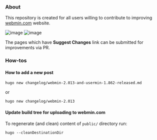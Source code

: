 ### About 
This repository is created for all users willing to contribute to improving [webmin.com](https://webmin.com) website.

![image](https://github.com/webmin/webmin.com/assets/4426533/e2587bd6-2ec2-4bee-aa9c-1e29bdf5be07#gh-light-mode-only)
![image](https://github.com/webmin/webmin.com/assets/4426533/40511951-6ac1-4244-b790-b56fb6cf9c12#gh-dark-mode-only)

The pages which have **Suggest Changes** link can be submitted for improvements via PR.

### How-tos

#### How to add a new post

```
hugo new changelog/webmin-2.013-and-usermin-1.862-released.md
```

or

```
hugo new changelog/webmin-2.013
```

#### Update build tree for uploading to webmin.com
To regenerate (and clean) content of `public/` directory run:

```
hugo --cleanDestinationDir
```
